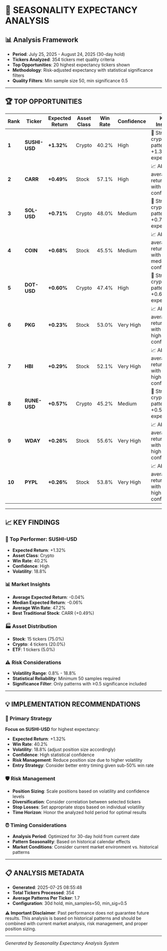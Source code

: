 # 🎯 SEASONALITY EXPECTANCY ANALYSIS

## 📊 Analysis Framework

- **Period**: July 25, 2025 - August 24, 2025 (30-day hold)
- **Tickers Analyzed**: 354 tickers met quality criteria
- **Top Opportunities**: 20 highest expectancy tickers shown
- **Methodology**: Risk-adjusted expectancy with statistical significance filters
- **Quality Filters**: Min sample size 50, min significance 0.5

---

## 🏆 TOP OPPORTUNITIES

| Rank | Ticker | Expected Return | Asset Class | Win Rate | Confidence | Key Insight |
|------|--------|-----------------|-------------|----------|------------|-------------|
| **1** | **SUSHI-USD** | **+1.32%** | Crypto | 40.2% | High | 🚀 Strong crypto pattern - +1.32% expected |
| **2** | **CARR** | **+0.49%** | Stock | 57.1% | High | 📈 Above-average returns with high confidence |
| **3** | **SOL-USD** | **+0.71%** | Crypto | 48.0% | Medium | 🚀 Strong crypto pattern - +0.71% expected |
| **4** | **COIN** | **+0.68%** | Stock | 45.5% | Medium | 📈 Above-average returns with medium confidence |
| **5** | **DOT-USD** | **+0.60%** | Crypto | 47.4% | High | 🚀 Strong crypto pattern - +0.60% expected |
| **6** | **PKG** | **+0.23%** | Stock | 53.0% | Very High | 📈 Above-average returns with very high confidence |
| **7** | **HBI** | **+0.29%** | Stock | 52.1% | Very High | 📈 Above-average returns with very high confidence |
| **8** | **RUNE-USD** | **+0.57%** | Crypto | 45.2% | Medium | 🚀 Strong crypto pattern - +0.57% expected |
| **9** | **WDAY** | **+0.26%** | Stock | 55.6% | Very High | 📈 Above-average returns with very high confidence |
| **10** | **PYPL** | **+0.26%** | Stock | 53.8% | Very High | 📈 Above-average returns with very high confidence |

---

## 📈 KEY FINDINGS

### 🥇 Top Performer: SUSHI-USD

- **Expected Return**: +1.32%
- **Asset Class**: Crypto
- **Win Rate**: 40.2%
- **Confidence**: High
- **Volatility**: 18.8%

### 📊 Market Insights

- **Average Expected Return**: -0.04%
- **Median Expected Return**: -0.06%
- **Average Win Rate**: 47.2%
- **Best Traditional Stock**: CARR (+0.49%)

### 🏭 Asset Distribution

- **Stock**: 15 tickers (75.0%)
- **Crypto**: 4 tickers (20.0%)
- **ETF**: 1 tickers (5.0%)

### ⚠️ Risk Considerations

- **Volatility Range**: 0.8% - 18.8%
- **Statistical Reliability**: Minimum 50 samples required
- **Significance Filter**: Only patterns with ≥0.5 significance included

---

## 💡 IMPLEMENTATION RECOMMENDATIONS

### 🎯 Primary Strategy

**Focus on SUSHI-USD** for highest expectancy:
- **Expected Return**: +1.32%
- **Win Rate**: 40.2%
- **Volatility**: 18.8% (adjust position size accordingly)
- **Confidence**: High statistical confidence
- **Risk Management**: Reduce position size due to higher volatility
- **Entry Strategy**: Consider better entry timing given sub-50% win rate

### 🛡️ Risk Management

- **Position Sizing**: Scale positions based on volatility and confidence levels
- **Diversification**: Consider correlation between selected tickers
- **Stop Losses**: Set appropriate stops based on individual volatility
- **Time Horizon**: Honor the analyzed hold period for optimal results

### ⏰ Timing Considerations

- **Analysis Period**: Optimized for 30-day hold from current date
- **Pattern Seasonality**: Based on historical calendar effects
- **Market Conditions**: Consider current market environment vs. historical patterns

---

## 📋 ANALYSIS METADATA

- **Generated**: 2025-07-25 08:55:48
- **Total Tickers Processed**: 354
- **Average Patterns Per Ticker**: 1.7
- **Configuration**: 30d hold, min_samples=50, min_sig=0.5

**⚠️ Important Disclaimer**: Past performance does not guarantee future results. This analysis is based on historical patterns and should be combined with current market analysis, risk management, and proper position sizing.

---

*Generated by Seasonality Expectancy Analysis System*